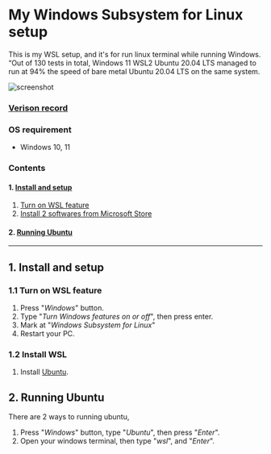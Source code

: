 # **My Windows Subsystem for Linux setup**
This is my WSL setup, and it's for run linux terminal while running Windows.
“Out of 130 tests in total, Windows 11 WSL2 Ubuntu 20.04 LTS managed to run at 94% the speed of bare metal Ubuntu 20.04 LTS on the same system.

![screenshot](https://github.com/chinhchin/wsl-setup/blob/master/readme-assets/screenshot.png?raw=true)

### **[Verison record](./version-record.json)**

### **OS requirement**
- Windows 10, 11

### **Contents**
#### 1. [Install and setup](./readmd.md#1-install-and-setup)
1. [Turn on WSL feature](./readmd.md#11-turn-on-wsl-feature)
2. [Install 2 softwares from Microsoft Store](./readmd.md#12-install-wsl)
#### 2. [Running Ubuntu](./readmd.md#2-running-ubuntu)

---

## **1. Install and setup**

### **1.1 Turn on WSL feature**
1. Press "*Windows*" button.
2. Type "*Turn Windows features on or off*", then press enter.
3. Mark at "*Windows Subsystem for Linux*"
4. Restart your PC.

### **1.2 Install WSL**
1. Install [Ubuntu](https://www.microsoft.com/store/productId/9PDXGNCFSCZV).

## **2. Running Ubuntu**
There are 2 ways to running ubuntu,
1. Press "*Windows*" button, type "*Ubuntu*", then press "*Enter*".
2. Open your windows terminal, then type "*wsl*", and "*Enter*".
